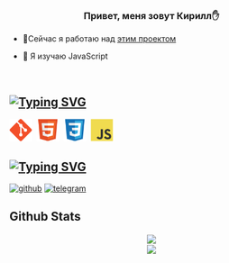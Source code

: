 ### <div align="center">Привет, меня зовут Кирилл✋</div>  
  

- 🔭Сейчас я работаю над [этим проектом](https://github.com/Kirill-Shestakov/mesto-project-ff)  
  

- 🌱 Я изучаю JavaScript  
  

<br/>  

## <a href="https://git.io/typing-svg"><img src="https://readme-typing-svg.herokuapp.com?font=Pixelify+Sans&weight=500&size=30&pause=1000&color=F7F7F7&random=false&width=435&lines=%D0%A2%D0%B5%D1%85%D0%BD%D0%BE%D0%BB%D0%BE%D0%B3%D0%B8%D0%B8" alt="Typing SVG" /></a>
<div>  
  <img src="https://github.com/devicons/devicon/blob/master/icons/git/git-original.svg" title="git" alt="git" width="40" height="40"/>&nbsp
  <img src="https://github.com/devicons/devicon/blob/master/icons/html5/html5-original.svg" title="html5" alt="html5" width="40" height="40"/>&nbsp
  <img src="https://github.com/devicons/devicon/blob/master/icons/css3/css3-original.svg" title="css" alt="css" width="40" height="40"/>&nbsp
  <img src="https://github.com/devicons/devicon/blob/master/icons/javascript/javascript-original.svg" title="javascript" alt="javascript" width="40" height="40"/>&nbsp
<br>

## <a href="https://git.io/typing-svg"><img src="https://readme-typing-svg.herokuapp.com?font=Pixelify+Sans&weight=500&size=30&pause=1000&color=F7F7F7&random=false&width=435&lines=%D0%A1%D0%BE%D1%86%D1%81%D0%B5%D1%82%D0%B8" alt="Typing SVG" /></a>
<div>
<a href="https://github.com/Kirill-Shestakov" target="_blank">
<img src="https://i.imgur.com/qPuVGWQ.png" width="40" height="40" alt="github" /></a>
</a>  
<a href="https://t.me/Kirill_Shestakoff" target="_blank">
<img src="https://i.imgur.com/FvtXpTI.png" width="40" height="40" alt="telegram" /></a>
</a>  
</div>

## Github Stats  
<div align="center"><img src="https://github-readme-stats.vercel.app/api?username=Kirill-Shestakov&show_icons=true&count_private=true&hide_border=true" align="center" /></div>  

 

<div align="center">
<img src="https://komarev.com/ghpvc/?username=Kirill-Shestakov&&style=flat-square" align="center" />
</div>  
  

<br/>  


<br />
